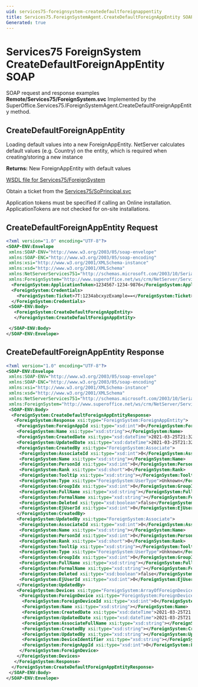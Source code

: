 ```yaml
---
uid: services75-foreignsystem-createdefaultforeignappentity
title: Services75.ForeignSystemAgent.CreateDefaultForeignAppEntity SOAP
Generated: true
---
```


# Services75 ForeignSystem CreateDefaultForeignAppEntity SOAP

SOAP request and response examples **Remote/Services75/ForeignSystem.svc**
Implemented by the <see cref="M:SuperOffice.Services75.IForeignSystemAgent.CreateDefaultForeignAppEntity">SuperOffice.Services75.IForeignSystemAgent.CreateDefaultForeignAppEntity</see> method.

## CreateDefaultForeignAppEntity

Loading default values into a new ForeignAppEntity.
NetServer calculates default values (e.g. Country) on the entity, which is required when creating/storing a new instance


**Returns:** New ForeignAppEntity with default values


[WSDL file for Services75/ForeignSystem](../Services75-ForeignSystem.md)

Obtain a ticket from the [Services75/SoPrincipal.svc](../SoPrincipal/SoPrincipal.md)

Application tokens must be specified if calling an Online installation. ApplicationTokens are not checked for on-site installations.

## CreateDefaultForeignAppEntity Request

```xml
<?xml version="1.0" encoding="UTF-8"?>
<SOAP-ENV:Envelope
 xmlns:SOAP-ENV="http://www.w3.org/2003/05/soap-envelope"
 xmlns:SOAP-ENC="http://www.w3.org/2003/05/soap-encoding"
 xmlns:xsi="http://www.w3.org/2001/XMLSchema-instance"
 xmlns:xsd="http://www.w3.org/2001/XMLSchema"
 xmlns:NetServerServices751="http://schemas.microsoft.com/2003/10/Serialization/"
 xmlns:ForeignSystem="http://www.superoffice.net/ws/crm/NetServer/Services75">
  <ForeignSystem:ApplicationToken>1234567-1234-9876</ForeignSystem:ApplicationToken>
  <ForeignSystem:Credentials>
    <ForeignSystem:Ticket>7T:1234abcxyzExample==</ForeignSystem:Ticket>
  </ForeignSystem:Credentials>
 <SOAP-ENV:Body>
   <ForeignSystem:CreateDefaultForeignAppEntity>
   </ForeignSystem:CreateDefaultForeignAppEntity>

 </SOAP-ENV:Body>
</SOAP-ENV:Envelope>

```


## CreateDefaultForeignAppEntity Response

```xml
<?xml version="1.0" encoding="UTF-8"?>
<SOAP-ENV:Envelope
 xmlns:SOAP-ENV="http://www.w3.org/2003/05/soap-envelope"
 xmlns:SOAP-ENC="http://www.w3.org/2003/05/soap-encoding"
 xmlns:xsi="http://www.w3.org/2001/XMLSchema-instance"
 xmlns:xsd="http://www.w3.org/2001/XMLSchema"
 xmlns:NetServerServices751="http://schemas.microsoft.com/2003/10/Serialization/"
 xmlns:ForeignSystem="http://www.superoffice.net/ws/crm/NetServer/Services75">
 <SOAP-ENV:Body>
  <ForeignSystem:CreateDefaultForeignAppEntityResponse>
   <ForeignSystem:Response xsi:type="ForeignSystem:ForeignAppEntity">
    <ForeignSystem:ForeignAppId xsi:type="xsd:int">0</ForeignSystem:ForeignAppId>
    <ForeignSystem:Name xsi:type="xsd:string"></ForeignSystem:Name>
    <ForeignSystem:CreatedDate xsi:type="xsd:dateTime">2021-03-25T21:32:24Z</ForeignSystem:CreatedDate>
    <ForeignSystem:UpdatedDate xsi:type="xsd:dateTime">2021-03-25T21:32:24Z</ForeignSystem:UpdatedDate>
    <ForeignSystem:CreatedBy xsi:type="ForeignSystem:Associate">
     <ForeignSystem:AssociateId xsi:type="xsd:int">0</ForeignSystem:AssociateId>
     <ForeignSystem:Name xsi:type="xsd:string"></ForeignSystem:Name>
     <ForeignSystem:PersonId xsi:type="xsd:int">0</ForeignSystem:PersonId>
     <ForeignSystem:Rank xsi:type="xsd:short">0</ForeignSystem:Rank>
     <ForeignSystem:Tooltip xsi:type="xsd:string"></ForeignSystem:Tooltip>
     <ForeignSystem:Type xsi:type="ForeignSystem:UserType">Unknown</ForeignSystem:Type>
     <ForeignSystem:GroupIdx xsi:type="xsd:int">0</ForeignSystem:GroupIdx>
     <ForeignSystem:FullName xsi:type="xsd:string"></ForeignSystem:FullName>
     <ForeignSystem:FormalName xsi:type="xsd:string"></ForeignSystem:FormalName>
     <ForeignSystem:Deleted xsi:type="xsd:boolean">false</ForeignSystem:Deleted>
     <ForeignSystem:EjUserId xsi:type="xsd:int">0</ForeignSystem:EjUserId>
    </ForeignSystem:CreatedBy>
    <ForeignSystem:UpdatedBy xsi:type="ForeignSystem:Associate">
     <ForeignSystem:AssociateId xsi:type="xsd:int">0</ForeignSystem:AssociateId>
     <ForeignSystem:Name xsi:type="xsd:string"></ForeignSystem:Name>
     <ForeignSystem:PersonId xsi:type="xsd:int">0</ForeignSystem:PersonId>
     <ForeignSystem:Rank xsi:type="xsd:short">0</ForeignSystem:Rank>
     <ForeignSystem:Tooltip xsi:type="xsd:string"></ForeignSystem:Tooltip>
     <ForeignSystem:Type xsi:type="ForeignSystem:UserType">Unknown</ForeignSystem:Type>
     <ForeignSystem:GroupIdx xsi:type="xsd:int">0</ForeignSystem:GroupIdx>
     <ForeignSystem:FullName xsi:type="xsd:string"></ForeignSystem:FullName>
     <ForeignSystem:FormalName xsi:type="xsd:string"></ForeignSystem:FormalName>
     <ForeignSystem:Deleted xsi:type="xsd:boolean">false</ForeignSystem:Deleted>
     <ForeignSystem:EjUserId xsi:type="xsd:int">0</ForeignSystem:EjUserId>
    </ForeignSystem:UpdatedBy>
    <ForeignSystem:Devices xsi:type="ForeignSystem:ArrayOfForeignDevice">
     <ForeignSystem:ForeignDevice xsi:type="ForeignSystem:ForeignDevice">
      <ForeignSystem:ForeignDeviceId xsi:type="xsd:int">0</ForeignSystem:ForeignDeviceId>
      <ForeignSystem:Name xsi:type="xsd:string"></ForeignSystem:Name>
      <ForeignSystem:CreatedDate xsi:type="xsd:dateTime">2021-03-25T21:32:24Z</ForeignSystem:CreatedDate>
      <ForeignSystem:UpdatedDate xsi:type="xsd:dateTime">2021-03-25T21:32:24Z</ForeignSystem:UpdatedDate>
      <ForeignSystem:AssociateFullName xsi:type="xsd:string"></ForeignSystem:AssociateFullName>
      <ForeignSystem:CreatedBy xsi:type="xsd:string"></ForeignSystem:CreatedBy>
      <ForeignSystem:UpdatedBy xsi:type="xsd:string"></ForeignSystem:UpdatedBy>
      <ForeignSystem:DeviceIdentifier xsi:type="xsd:string"></ForeignSystem:DeviceIdentifier>
      <ForeignSystem:ForeignAppId xsi:type="xsd:int">0</ForeignSystem:ForeignAppId>
     </ForeignSystem:ForeignDevice>
    </ForeignSystem:Devices>
   </ForeignSystem:Response>
  </ForeignSystem:CreateDefaultForeignAppEntityResponse>
 </SOAP-ENV:Body>
</SOAP-ENV:Envelope>

```

